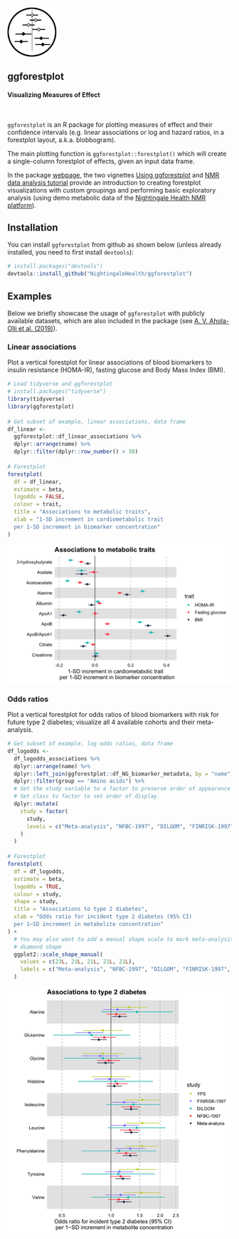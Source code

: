 
<!-- README.md is generated from README.Rmd. Please edit that file -->
<br>

<span><a href="https://nightingalehealth.github.io/ggforestplot/index.html"> <img src="man/figures/logo.png" width=110 alt="Logo"/> </a>
<h2>
<strong>ggforestplot</strong>
</h2>
<h4>
Visualizing Measures of Effect
</h4>
</span>

<br>

`ggforestplot` is an R package for plotting measures of effect and their confidence intervals (e.g. linear associations or log and hazard ratios, in a forestplot layout, a.k.a. blobbogram).

The main plotting function is `ggforestplot::forestplot()` which will create a single-column forestplot of effects, given an input data frame.

In the package [webpage](https://nightingalehealth.github.io/ggforestplot/index.html), the two vignettes [Using ggforestplot](https://nightingalehealth.github.io/ggforestplot/articles/ggforestplot.html) and [NMR data analysis tutorial](https://nightingalehealth.github.io/ggforestplot/articles/nmr-data-analysis-tutorial.html) provide an introduction to creating forestplot visualizations with custom groupings and performing basic exploratory analysis (using demo metabolic data of the [Nightingale Health NMR platform](https://nightingalehealth.com/technology)).

Installation
------------

You can install `ggforestplot` from github as shown below (unless already installed, you need to first install `devtools`):

``` r
# install.packages("devtools")
devtools::install_github("NightingaleHealth/ggforestplot")
```

Examples
--------

Below we briefly showcase the usage of `ggforestplot` with publicly available datasets, which are also included in the package (see [A. V. Ahola-Olli et al. (2019)](https://www.biorxiv.org/content/10.1101/513648v1)).

### Linear associations

Plot a vertical forestplot for linear associations of blood biomarkers to insulin resistance (HOMA-IR), fasting glucose and Body Mass Index (BMI).

``` r
# Load tidyverse and ggforestplot
# install.packages("tidyverse")
library(tidyverse)
library(ggforestplot)

# Get subset of example, linear associations, data frame
df_linear <-
  ggforestplot::df_linear_associations %>%
  dplyr::arrange(name) %>%
  dplyr::filter(dplyr::row_number() < 30)

# Forestplot
forestplot(
  df = df_linear,
  estimate = beta,
  logodds = FALSE,
  colour = trait,
  title = "Associations to metabolic traits",
  xlab = "1-SD increment in cardiometabolic trait
  per 1-SD increment in biomarker concentration"
)
```

![](man/figures/README-unnamed-chunk-3-1.png)

### Odds ratios

Plot a vertical forestplot for odds ratios of blood biomarkers with risk for future type 2 diabetes; visualize all 4 available cohorts and their meta-analysis.

``` r
# Get subset of example, log odds ratios, data frame
df_logodds <-
  df_logodds_associations %>%
  dplyr::arrange(name) %>%
  dplyr::left_join(ggforestplot::df_NG_biomarker_metadata, by = "name") %>% 
  dplyr::filter(group == "Amino acids") %>%
  # Set the study variable to a factor to preserve order of appearance
  # Set class to factor to set order of display.
  dplyr::mutate(
    study = factor(
      study,
      levels = c("Meta-analysis", "NFBC-1997", "DILGOM", "FINRISK-1997", "YFS")
    )
  )

# Forestplot
forestplot(
  df = df_logodds,
  estimate = beta,
  logodds = TRUE,
  colour = study,
  shape = study,
  title = "Associations to type 2 diabetes",
  xlab = "Odds ratio for incident type 2 diabetes (95% CI)
  per 1−SD increment in metabolite concentration"
) +
  # You may also want to add a manual shape scale to mark meta-analysis with a
  # diamond shape
  ggplot2::scale_shape_manual(
    values = c(23L, 21L, 21L, 21L, 21L),
    labels = c("Meta-analysis", "NFBC-1997", "DILGOM", "FINRISK-1997", "YFS")
  )
```

![](man/figures/README-unnamed-chunk-4-1.png)
